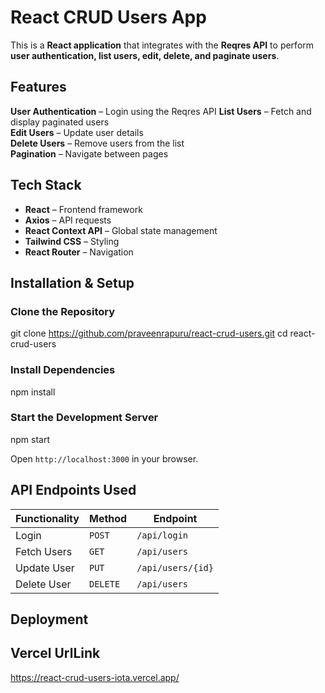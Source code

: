 #  React CRUD Users App

This is a **React application** that integrates with the **Reqres API** to perform **user authentication, list users, edit, delete, and paginate users**.

## Features

 **User Authentication** – Login using the Reqres API
 **List Users** – Fetch and display paginated users  
 **Edit Users** – Update user details  
 **Delete Users** – Remove users from the list  
 **Pagination** – Navigate between pages  

## Tech Stack

- **React** – Frontend framework  
- **Axios** – API requests  
- **React Context API** – Global state management  
- **Tailwind CSS** – Styling  
- **React Router** – Navigation  

## Installation & Setup

### Clone the Repository

git clone https://github.com/praveenrapuru/react-crud-users.git
cd react-crud-users

### Install Dependencies

npm install

### Start the Development Server

npm start   

Open `http://localhost:3000` in your browser.

## API Endpoints Used

| Functionality  |  Method  | Endpoint 
|----------------|----------|----------
| Login          | `POST`   | `/api/login` 
| Fetch Users    | `GET`    | `/api/users`
| Update User    | `PUT`    | `/api/users/{id}` 
| Delete User    | `DELETE` | `/api/users`

## Deployment

## Vercel UrlLink 

https://react-crud-users-iota.vercel.app/

